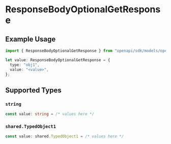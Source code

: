 # ResponseBodyOptionalGetResponse

## Example Usage

```typescript
import { ResponseBodyOptionalGetResponse } from "openapi/sdk/models/operations";

let value: ResponseBodyOptionalGetResponse = {
  type: "obj1",
  value: "<value>",
};
```

## Supported Types

### `string`

```typescript
const value: string = /* values here */
```

### `shared.TypedObject1`

```typescript
const value: shared.TypedObject1 = /* values here */
```

